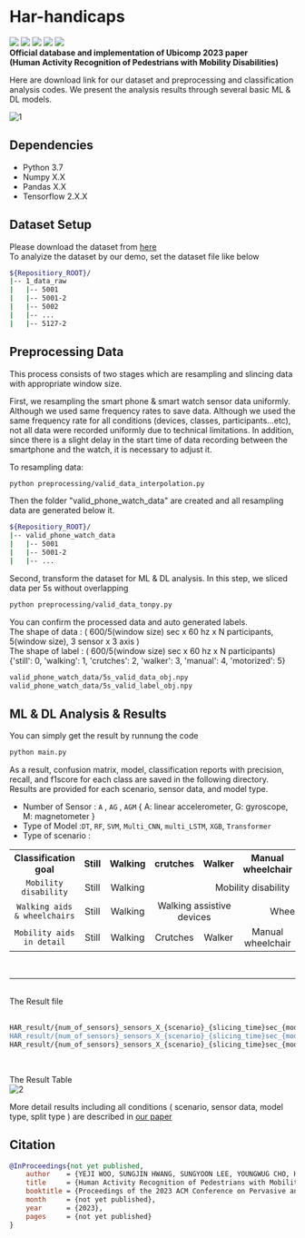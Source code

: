 # Har-handicaps
<img src="https://img.shields.io/badge/Python-blue?logo=Python&logoColor=white"/> <img src="https://img.shields.io/badge/Zenodo-FF9E0F"/> <img src="https://img.shields.io/github/languages/code-size/myLABtemp/HAR-handicaps/survive"/> <img src="https://img.shields.io/badge/Smart Phone-green"/> <img src="https://img.shields.io/badge/Smart Watch-yellow"/>  
**Official database and implementation of Ubicomp 2023 paper  
(Human Activity Recognition of Pedestrians with Mobility Disabilities)**

Here are download link for our dataset and  preprocessing and classification analysis codes.
We present the analysis results through several basic ML & DL models.

![1](https://github.com/myLABtemp/HAR-handicaps/assets/81300282/55a0f356-6bdd-4722-a58e-625582c247e1)


## Dependencies
- Python 3.7
- Numpy X.X
- Pandas X.X
- Tensorflow 2.X.X

## Dataset Setup

Please download the dataset from [here](https://127.0.0.1)  
To analyize the dataset by our demo, set the dataset file like below
```bash
${Repositiory_ROOT}/
|-- 1_data_raw
|   |-- 5001
|   |-- 5001-2
|   |-- 5002
|   |-- ...
|   |-- 5127-2
```

## Preprocessing Data
This process consists of two stages which are resampling and slincing data with appropriate window size.

First, we resampling the smart phone & smart watch sensor data uniformly. Although we used same frequency rates to save data.
Although we used the same frequency rate for all conditions (devices, classes, participants...etc), not all data were recorded uniformly due to technical limitations.
In addition, since there is a slight delay in the start time of data recording between the smartphone and the watch, it is necessary to adjust it.

To resampling data:

```bash
python preprocessing/valid_data_interpolation.py
```

Then the folder "valid_phone_watch_data" are created and all resampling data are generated below it. 
```bash
${Repositiory_ROOT}/
|-- valid_phone_watch_data
|   |-- 5001
|   |-- 5001-2
|   |-- ...
```

Second, transform the dataset for ML & DL analysis. In this step, we sliced data per 5s without overlapping  

```bash
python preprocessing/valid_data_tonpy.py
```

You can confirm the processed data and auto generated labels.  
The shape of data : ( 600/5(window size) sec x 60 hz x N participants, 5(window size), 3 sensor x 3 axis )  
The shape of label : ( 600/5(window size) sec x 60 hz x N participants) {'still': 0, 'walking': 1, 'crutches': 2, 'walker': 3, 'manual': 4, 'motorized': 5}  

```bash
valid_phone_watch_data/5s_valid_data_obj.npy
valid_phone_watch_data/5s_valid_label_obj.npy
```

## ML & DL Analysis & Results
You can simply get the result by runnung the code 

```bash
python main.py
```

As a result, confusion matrix, model, classification reports with precision, recall, and f1score for each class are saved in the following directory.
Results are provided for each scenario, sensor data, and model type.

* Number of Sensor : `A` , `AG` , `AGM`  { A: linear accelerometer, G: gyroscope, M: magnetometer }  
* Type of Model :`DT`, `RF`, `SVM`, `Multi_CNN`, `multi_LSTM`, `XGB`, `Transformer`  
* Type of scenario :  

<table style="text-align:center" width="900" >
  <tr style>
    <th width="300">Classification goal</th>
    <th width="100">Still</th>
    <th width="100">Walking</th>
    <th width="100">crutches</th>
    <th width="100">Walker</th>
    <th width="100">Manual wheelchair</th>
    <th width="100">Electric wheelchair</th>
  </tr>
   <tr style="text-align:center">
    <td><code>Mobility disability</code></td>
    <td>Still</td>
    <td>Walking</td>
    <td colspan="4">Mobility disability</td>
  </tr>
  <tr style="text-align:center">
    <td><code>Walking aids & wheelchairs</code></td>
    <td>Still</td>
    <td>Walking</td>
    <td colspan="2">Walking assistive devices</td>
    <td colspan="2">Wheelchairs</td>
  </tr>
   <tr style="text-align:center">
    <td><code>Mobility aids in detail</code></td>
    <td>Still</td>
    <td>Walking</td>
    <td>Crutches</td>
    <td>Walker</td>
    <td>Manual wheelchair</td>
    <td>Electric wheelchair</td>
  </tr>
</table>
  
<br/>

***  
<br/>  
The Result file  
<br/>
<br/>

```bash
HAR_result/{num_of_sensors}_sensors_X_{scenario}_{slicing_time}sec_{model_type}_{split}_result-{fold}.txt" // classification_reports
HAR_result/{num_of_sensors}_sensors_X_{scenario}_{slicing_time}sec_{model_type}_{split}.t" // model
HAR_result/{num_of_sensors}_sensors_X_{scenario}_{slicing_time}sec_{model_type}_{split}_model-{fold}.png" // confusion matrix
```

<br/>

The Result Table  
![2](https://github.com/myLABtemp/HAR-handicaps/assets/81300282/8a7463c9-a035-438d-8086-9efddfbf8582)
  
  
 
More detail results including all conditions ( scenario, sensor data, model type, split type ) are described in [our paper](https://127.0.0.1)  


## Citation

```BibTeX
@InProceedings{not yet published,
    author    = {YEJI WOO, SUNGJIN HWANG, SUNGYOON LEE, YOUNGWUG CHO, HANSUNG KIM, JAEHYUK CHA, KWANGUK (KENNY) KIM*},
    title     = {Human Activity Recognition of Pedestrians with Mobility Disabilities},
    booktitle = {Proceedings of the 2023 ACM Conference on Pervasive and Ubiquitous Computing (Ubicomp)},
    month     = {not yet published},
    year      = {2023},
    pages     = {not yet published}
}
```


